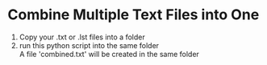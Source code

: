 # Combine Multiple Text Files into One

1. Copy your .txt or .lst files into a folder
2. run this python script into the same folder <br>
A file 'combined.txt' will be created in the same folder

